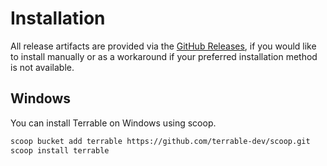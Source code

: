 # Installation

All release artifacts are provided via the [GitHub Releases](https://github.com/terrable-dev/terrable/releases), if you would like to install manually
or as a workaround if your preferred installation method is not available.

## Windows

You can install Terrable on Windows using scoop.

```bash
scoop bucket add terrable https://github.com/terrable-dev/scoop.git
scoop install terrable
```
